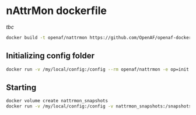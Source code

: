 # nAttrMon dockerfile

_tbc_

````sh
docker build -t openaf/nattrmon https://github.com/OpenAF/openaf-dockers.git#:nAttrMon
````

## Initializing config folder

````sh
docker run -v /my/local/config:/config --rm openaf/nattrmon -e op=init
````

## Starting

````sh
docker volume create nattrmon_snapshots
docker run -v /my/local/config:/config -v nattrmon_snapshots:/snapshots -p 8090:8090 openaf/nattrmon
````